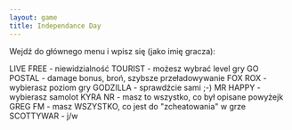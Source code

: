 ```yaml
---
layout: game
title: Independance Day
---
```


Wejdź do głównego menu i wpisz się (jako imię gracza):

LIVE FREE 	- niewidzialność
TOURIST   	- możesz wybrać level gry
GO POSTAL 	- damage bonus, broń, szybsze 
przeładowywanie
FOX ROX   	- wybierasz poziom gry
GODZILLA  	- sprawdźcie sami ;-)
MR HAPPY  	- wybierasz samolot
KYRA NR   	-  masz to wszystko, co był opisane powyżejk
GREG FM   	- masz WSZYSTKO, co jest do "zcheatowania" 
w grze
SCOTTYWAR	- j/w
